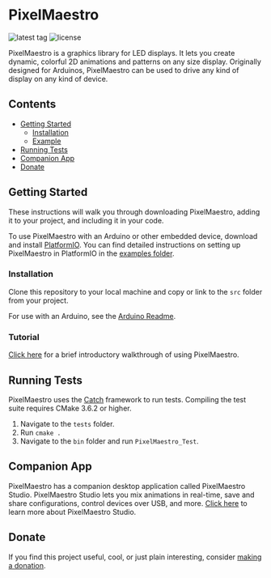 # PixelMaestro

![latest tag](https://img.shields.io/github/tag/8bitbuddhist/pixelmaestro.svg) ![license](https://img.shields.io/github/license/8bitbuddhist/pixelmaestro.svg)

PixelMaestro is a graphics library for LED displays. It lets you create dynamic, colorful 2D animations and patterns on any size display. Originally designed for Arduinos, PixelMaestro can be used to drive any kind of display on any kind of device.

## Contents
<!-- TOC START min:2 max:5 link:true update:false -->
- [Getting Started](#getting-started)
  - [Installation](#installation)
  - [Example](#example)
- [Running Tests](#running-tests)
- [Companion App](#companion-app)
- [Donate](#donate)
<!-- TOC END -->

## Getting Started

These instructions will walk you through downloading PixelMaestro, adding it to your project, and including it in your code.

To use PixelMaestro with an Arduino or other embedded device, download and install [PlatformIO](https://platformio.org/). You can find detailed instructions on setting up PixelMaestro in PlatformIO in the [examples folder](examples/arduino).

### Installation

Clone this repository to your local machine and copy or link to the `src` folder from your project.

For use with an Arduino, see the [Arduino Readme](examples/arduino/README.md).

### Tutorial

[Click here](#Tutorial) for a brief introductory walkthrough of using PixelMaestro.

## Running Tests

PixelMaestro uses the [Catch](https://github.com/catchorg/Catch2) framework to run tests. Compiling the test suite requires CMake 3.6.2 or higher.

1. Navigate to the `tests` folder.
2. Run `cmake .`
3. Navigate to the `bin` folder and run `PixelMaestro_Test`.

## Companion App

PixelMaestro has a companion desktop application called PixelMaestro Studio. PixelMaestro Studio lets you mix animations in real-time, save and share configurations, control devices over USB, and more. [Click here](https://github.com/8bitbuddhist/PixelMaestro-Studio) to learn more about PixelMaestro Studio.

## Donate

If you find this project useful, cool, or just plain interesting, consider [making a donation](https://www.patreon.com/bePatron?c=1348704).
